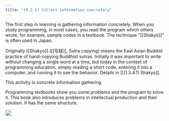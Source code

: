 ```yaml
---
title: "(0.2.1) Collect information concretely"
---
```


The first step in learning is gathering information concretely.
When you study programming, in most cases, you read the program which others wrote, for example, sample codes in a textbook. The technique "[[Shakyo]]" is often used in Japan.

Originally [[Shakyo]] ([[写経]], Sutra copying) means the East Asian Buddist practice of hand-copying Buddhist sutras. Initially it was important to write without changing a single word at a time, but today in the context of programming education, simply reading a short code, entering it into a computer, and running it to see the behavior. Details in [[(1.3.4.1) Shakyo]].

This activity is concrete information gathering.

Programming textbooks show you some problems and the program to solve it. This book also introduces problems in intellectual production and their solution. It has the same structure.

<img src='https://scrapbox.io/api/pages/nishio-en/en/icon' alt='en.icon' height="19.5"/>